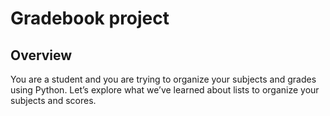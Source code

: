 # Gradebook project

## Overview
You are a student and you are trying to organize your subjects and grades using Python. Let’s explore what we’ve learned about lists to organize your subjects and scores.

